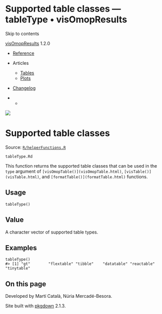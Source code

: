 # Supported table classes — tableType • visOmopResults

Skip to contents

[visOmopResults](../index.html) 1.2.0

  * [Reference](../reference/index.html)
  * Articles
    * [Tables](../articles/a01_tables.html)
    * [Plots](../articles/a02_plots.html)
  * [Changelog](../news/index.html)


  *   * [](https://github.com/darwin-eu/visOmopResults/)



![](../logo.png)

# Supported table classes

Source: [`R/helperFunctions.R`](https://github.com/darwin-eu/visOmopResults/blob/v1.2.0/R/helperFunctions.R)

`tableType.Rd`

This function returns the supported table classes that can be used in the `type` argument of `[visOmopTable()](visOmopTable.html)`, `[visTable()](visTable.html)`, and `[formatTable()](formatTable.html)` functions.

## Usage
    
    
    tableType()

## Value

A character vector of supported table types.

## Examples
    
    
    tableType()
    #> [1] "gt"        "flextable" "tibble"    "datatable" "reactable" "tinytable"
    
    

## On this page

Developed by Martí Català, Núria Mercadé-Besora.

Site built with [pkgdown](https://pkgdown.r-lib.org/) 2.1.3.
